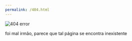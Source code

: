 ```yaml
---
permalink: /404.html
---
```

<html>
<head>
    <title>Try again</title>
    <meta http-equiv="Content-Type" content="text/html;charset=UTF-8">
    <link rel="stylesheet" href="css/404.css">
</head>
<body>
    <div class="e404">
        <img src="" alt="404 error">
    </div>
    <p>foi mal irmão, parece que tal página se encontra inexistente</p>
    <script src="js/jquery_offline.js"></script>
    <script>
        $('.e404 img').attr('src','img/404/' + Math.floor(Math.random() * 11) + '.png');
    </script>
</body>
</html>